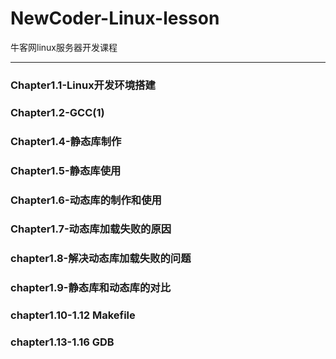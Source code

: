 # NewCoder-Linux-lesson
牛客网linux服务器开发课程



---



### Chapter1.1-Linux开发环境搭建

### Chapter1.2-GCC(1)

### Chapter1.4-静态库制作

### Chapter1.5-静态库使用

### Chapter1.6-动态库的制作和使用

### Chapter1.7-动态库加载失败的原因

### chapter1.8-解决动态库加载失败的问题

### chapter1.9-静态库和动态库的对比

### chapter1.10-1.12 Makefile

### chapter1.13-1.16 GDB





